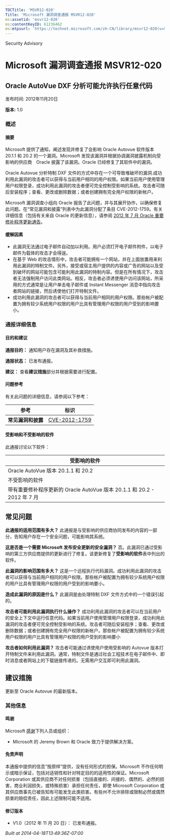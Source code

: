 ```yaml
---
TOCTitle: 'MSVR12-020'
Title: 'Microsoft 漏洞调查通报 MSVR12-020'
ms:assetid: 'msvr12-020'
ms:contentKeyID: 61236462
ms:mtpsurl: 'https://technet.microsoft.com/zh-CN/library/msvr12-020(v=Security.10)'
---
```


Security Advisory

Microsoft 漏洞调查通报 MSVR12-020
=================================

Oracle AutoVue DXF 分析可能允许执行任意代码
-------------------------------------------

发布时间: 2012年11月20日

**版本:** 1.0

### 概述

#### 摘要

Microsoft 提供了通知，阐述发现并修复了会影响 Oracle Autovue 软件版本 20.1.1 和 20.2 的一个漏洞。Microsoft 发现该漏洞并根据协调漏洞披露机制向受影响的供应商　Oracle 披露了该漏洞。Oracle 已经修复了其软件中的漏洞。

Oracle Autovue 分析特制 DXF 文件的方式中存在一个可导致堆破坏的漏洞.成功利用此漏洞的攻击者可以获得与当前用户相同的用户权限。如果当前用户使用管理用户权限登录，成功利用此漏洞的攻击者便可完全控制受影响的系统。攻击者可随后安装程序；查看、更改或删除数据；或者创建拥有完全用户权限的新帐户。

Microsoft 漏洞调查小组向 Oracle 报告了此问题，并与其展开协作，以确保修复此问题。在“常见漏洞和披露”列表中为此漏洞分配了条目 CVE-2012-1759。有关详细信息（包括有关来自 Oracle 的更新信息），请参阅 [2012 年 7 月 Oracle 重要修补程序更新通告](http://www.oracle.com/technetwork/topics/security/cpujul2012-392727.html)。

#### 缓解因素

-   此漏洞无法通过电子邮件自动加以利用。用户必须打开电子邮件附件，以电子邮件为载体的攻击才会得逞。
-   在基于 Web 的攻击情形中，攻击者可能拥有一个网站，并在上面放置用来利用此漏洞的特制文件。另外，接受或宿主用户提供的内容或广告的网站以及受到破坏的网站可能包含可能利用此漏洞的特制内容。但是在所有情况下，攻击者无法强制用户访问此类网站。相反，攻击者必须诱使用户访问该网站，所采用的方式通常是让用户单击电子邮件或 Instant Messenger 消息中指向攻击者网站的链接，然后诱使他们打开特制文件。
-   成功利用此漏洞的攻击者可以获得与当前用户相同的用户权限。那些帐户被配置为拥有较少系统用户权限的用户比具有管理用户权限的用户受到的影响要小。

### 通报详细信息

#### 目的和建议

**通报目的：** 通知用户存在漏洞及其补救措施。

**通报状态：** 已发布通报。

**建议：** 查看**建议措施**部分并根据需要进行配置。

#### 问题参考

有关此问题的详细信息，请参阅以下参考：

| 参考               | 标识                                                                             |
|--------------------|----------------------------------------------------------------------------------|
| **常见漏洞和披露** | [CVE-2012-1759](http://www.cve.mitre.org/cgi-bin/cvename.cgi?name=cve-2012-1759) |

#### 受影响和不受影响的软件

此通报讨论以下软件：

| 受影响的软件                                                             |
|--------------------------------------------------------------------------|
| Oracle AutoVue 版本 20.1.1 和 20.2                                       |
| 不受影响的软件                                                           |
| 带有重要修补程序更新的 Oracle AutoVue 版本 20.1.1 和 20.2 - 2012 年 7 月 |

常见问题
--------

<span></span>
**此通报的适用范围有多大？**
此通报是与受影响的供应商协同发布的内容的一部分，告知用户存在一个安全问题，可能影响其系统。

**这是否是一个需要 Microsoft 发布安全更新的安全漏洞？**
否。此漏洞已通过受影响的第三方供应商提供的更新进行了修复。该更新修复了**受影响的软件**表中列出的软件。

**此漏洞的影响范围有多大？**
这是一个远程执行代码漏洞。成功利用此漏洞的攻击者可以获得与当前用户相同的用户权限。那些帐户被配置为拥有较少系统用户权限的用户比具有管理用户权限的用户受到的影响要小。

**造成此漏洞的原因是什么？**
此漏洞是由处理特制 DXF 文件方式中的一个错误引起的。

**攻击者可能利用此漏洞执行什么操作？**
成功利用此漏洞的攻击者可以在当前用户的安全上下文中运行任意代码。如果当前用户使用管理用户权限登录，成功利用此漏洞的攻击者便可完全控制受影响的系统。攻击者可随后安装程序；查看、更改或删除数据；或者创建拥有完全用户权限的新帐户。那些帐户被配置为拥有较少系统用户权限的用户比具有管理用户权限的用户受到的影响要小

**攻击者如何利用此漏洞？**
攻击者可能通过诱使用户使用受影响的 Autovue 版本打开特制文件来利用此漏洞。通常，特制文件是通过社会工程技术在电子邮件中、即时消息或者网站上的下载链接传递的。无需用户交互即可利用此漏洞。

建议措施
--------

<span></span>
更新至 Oracle Autovue 的最新版本。

### 其他信息

#### 鸣谢

Microsoft [感谢](http://go.microsoft.com/fwlink/?linkid=21127)下列人员或组织：

-   Microsoft 的 Jeremy Brown 和 Oracle 致力于提供解决方案。

#### 免责声明

本通报中提供的信息“按原样”提供，没有任何形式的担保。Microsoft 不作任何明示或暗示保证，包括对适销性和针对特定目的的适用性的保证。Microsoft Corporation 或其供应商不对任何损害（包括直接的、间接的、偶然的、必然的损害，商业利润损失，或特殊损害）承担任何责任，即使 Microsoft Corporation 或其供应商事先已被告知有可能发生此类损害。有些州不允许排除或限制必然或偶然损害的赔偿责任，因此上述限制可能不适用。

#### 修订版本

-   V1.0（2012 年 11 月 20 日）： 已发布通报。

*Built at 2014-04-18T13:49:36Z-07:00*

